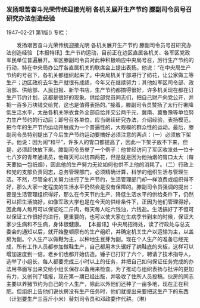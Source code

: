### 发扬艰苦奋斗光荣传统迎接光明  各机关展开生产节约  滕副司令员号召研究办法创造经验

1947-02-21
第1版()
专栏：

　　发扬艰苦奋斗光荣传统迎接光明
    各机关展开生产节约
    滕副司令员号召研究办法创造经验
    【本报特讯】生产节约运动，目前正在边区直属各机关、各军区党政军民单位普遍展开。军区滕副司令员对此种积极响应中央局号召，厉行生产节约的行动，特在中央局办公厅各直属机关的联席会上提出表扬。他说：“在中央局生产节约的号召下，各机关都组织起来了。中央局机关干部进行了纺花，让公家做工等生产；边区政府去年生产就很有成绩，今年又在继续努力；其他如军区司令部、政治部、供给部、人民日报、新华书店，生产节约都搞得很好，许多机关现在都在订生产节约计划，这都是很好的现象。供给部党员同志们，把自己财产向党公开，并把一百多万块钱交给党，这也是值得表扬的。”接着，滕副司令员赞扬了太行行署降低生活水平，太岳各机关除衣食外全部自给并交公两千元，冀南、冀鲁豫等单位努力生产节约的行动后；即号召各单位，应当继续研究办法，介绍经验，表扬模范，把今年的生产节约运动开展成为一个普遍性的，大规模的群众性的运动。最后，滕副司令员特别提出了今后生产节约运动要搞好必须注意的两点：（一）必须放下架子。他说：因为闹“和平”，许多人的胃口都提高了，因此一下架子放不下来，但是，必须赶快放下来。滕副司令员举了一个例子：他曾经访问了军区收发处一位十七八岁的青年通讯员，他每天可以纺四两花，但是就是因为他抽烟的胃口太大（每天要抽一包纸烟），因此他的生产努力无论如何也供不上他的消耗了。（二）行政上和党的支部负责同志，总务管理部门，必须精确计算，科学的组织生活与管理生活。不然，尽管全机关努力进行了生产节约，生活管理部门却一样浪费或组织得不好，那么大家一定程度的生活水平仍然会是没有保障的。滕副司令员强调的提出：要是生活管理组织得好，那么在今天节约生产、降低生活水平的供给条件下，仍然可以把生活搞好，如像军政大学也是在今天的供给条件下，正因为他们管理得好，因此每人每月可以保证吃二斤肉，每天每人吃六钱油，六钱盐。生活搞好了不但可以保证工作很好的进行，更重要的，也可以使大家在生病季节到来的时候，保证大家少生病和不生病，身体很健康。
    【本报讯】中央局招待处，读了行政处与总支委会的通知以后，就开始整顿原有的生产组织，并确定机关生产以运输为主，以盖房为副。个人生产以做鞋为主，以种地生豆芽为副。现在个人生产的准备已经完成，所有工作人员都参加做鞋生产，自己都用木头锯好了纳鞋底的夹板，这样可以增加速度到一倍。老乡们也都开始仿造。锤子已打好了六个，聘请了技术指导人，选举了小组长，每人都要完成三小时以上的任务，并把自己如何保证任务完成的办法用书面写出来交给小组长保存以备用来检查。为了推动与组织表扬与批评的更加有力，又创刊了墙报，现在第一期已经出版，并吸收了住所人员投稿。伙房的同志主要以养猪节约为自己的个人生产，除此以外他们还种了一亩多地，现在正在积肥。但组织上告他们说伙房没有生产任务时，他们就提出来要把这生产下的东西（计划要生产三百斤小米）替刘司令员和邓政委作代耕。（琳）
